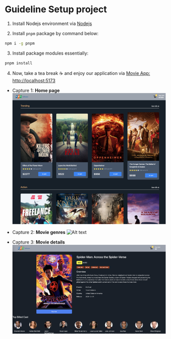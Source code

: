 # Guideline Setup project

1. Install Nodejs environment via [Nodejs](https://nodejs.org/en)

2. Install `pnpm` package by command below:

```sh
npm i -g pnpm
```

3. Install package modules essentially:

```sh
pnpm install
```

4. Now, take a tea break ☕️ and enjoy our application via [Movie App: http://localhost:5173](http://localhost:5173)

-   Capture 1: **Home page**
    ![Alt text](demo/Homepage.png)

-   Capture 2: **Movie genres**
    ![Alt text](demo/Movie-genres.png)

-   Capture 3: **Movie details**
    ![Alt text](demo/Movie-detail.png)
